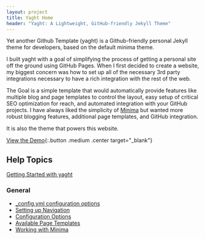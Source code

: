 ```yaml
---
layout: project
title: Yaght Home
header: "Yaght: A Lightweight, GitHub-friendly Jekyll Theme"
---
```


Yet another Github Template (yaght) is a Github-friendly personal Jekyll theme for developers, based on the default minima theme.

I built yaght with a goal of simplifying the process of getting a personal site off the ground using GitHub Pages. When I first decided to create a website, my biggest concern was how to set up all of the necessary 3rd party integrations necessary to have a rich integration with the rest of the web.

The Goal is a simple template that would automatically provide features like multiple blog and page templates to control the layout, easy setup of critical SEO optimization for reach, and automated integration with your GitHub projects. I have always liked the simplicity of [Minima](https://github.com/jekyll/minima) but wanted more robust blogging features, additional page templates, and GitHub integration.

It is also the theme that powers this website.

[View the Demo](/yaght-demo){:.button .medium .center target="_blank"}

## Help Topics

[Getting Started with yaght](/yaght/general/getting-started-with-yaght)

### General

* [_config.yml configuration options](/yaght/general/config-options)
* [Setting up Navigation](/yaght/general/navigation)
* [Configuration Options](/yaght/general/config-options)
* [Available Page Templates](/yaght/general/page-templates)
* [Working with Minima](/yaght/general/working-with-minima)
